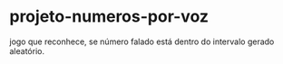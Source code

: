 # projeto-numeros-por-voz
jogo que reconhece, se número falado está dentro do intervalo gerado aleatório.
